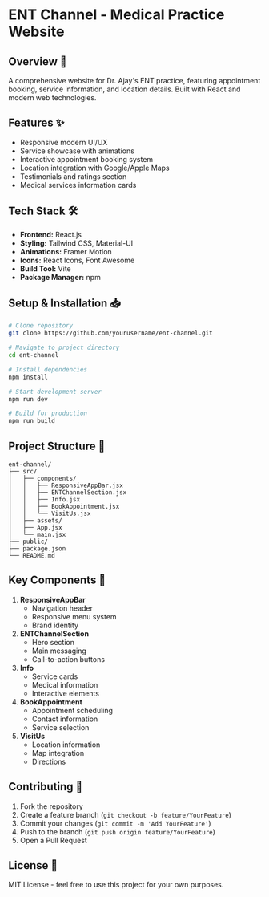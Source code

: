 # ENT Channel - Medical Practice Website

## Overview 🏥
A comprehensive website for Dr. Ajay's ENT practice, featuring appointment booking, service information, and location details. Built with React and modern web technologies.

## Features ✨
- Responsive modern UI/UX
- Service showcase with animations
- Interactive appointment booking system
- Location integration with Google/Apple Maps
- Testimonials and ratings section
- Medical services information cards

## Tech Stack 🛠
- **Frontend:** React.js
- **Styling:** Tailwind CSS, Material-UI
- **Animations:** Framer Motion
- **Icons:** React Icons, Font Awesome
- **Build Tool:** Vite
- **Package Manager:** npm

## Setup & Installation 📥

```bash
# Clone repository
git clone https://github.com/yourusername/ent-channel.git

# Navigate to project directory
cd ent-channel

# Install dependencies
npm install

# Start development server
npm run dev

# Build for production
npm run build
```

## Project Structure 🌳
```
ent-channel/
├── src/
│   ├── components/
│   │   ├── ResponsiveAppBar.jsx
│   │   ├── ENTChannelSection.jsx
│   │   ├── Info.jsx
│   │   ├── BookAppointment.jsx
│   │   └── VisitUs.jsx
│   ├── assets/
│   ├── App.jsx
│   └── main.jsx
├── public/
├── package.json
└── README.md
```

## Key Components 🔑
1. **ResponsiveAppBar**
    - Navigation header
    - Responsive menu system
    - Brand identity
2. **ENTChannelSection**
    - Hero section
    - Main messaging
    - Call-to-action buttons
3. **Info**
    - Service cards
    - Medical information
    - Interactive elements
4. **BookAppointment**
    - Appointment scheduling
    - Contact information
    - Service selection
5. **VisitUs**
    - Location information
    - Map integration
    - Directions

## Contributing 🤝
1. Fork the repository
2. Create a feature branch (`git checkout -b feature/YourFeature`)
3. Commit your changes (`git commit -m 'Add YourFeature'`)
4. Push to the branch (`git push origin feature/YourFeature`)
5. Open a Pull Request

## License 📄
MIT License - feel free to use this project for your own purposes.
